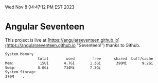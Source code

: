 Wed Nov  8 04:47:12 PM EST 2023

# Angular Seventeen


This project is live at [https://angularseventeen.github.io](https://angularseventeen.github.io "Seventeen!") thanks to Github.

```bash
System Memory
               total        used        free      shared  buff/cache   available
Mem:            15Gi       4.7Gi       1.3Gi       390Mi       9.2Gi       9.8Gi
Swap:          8.0Gi       714Mi       7.3Gi
System Storage
370M	.
